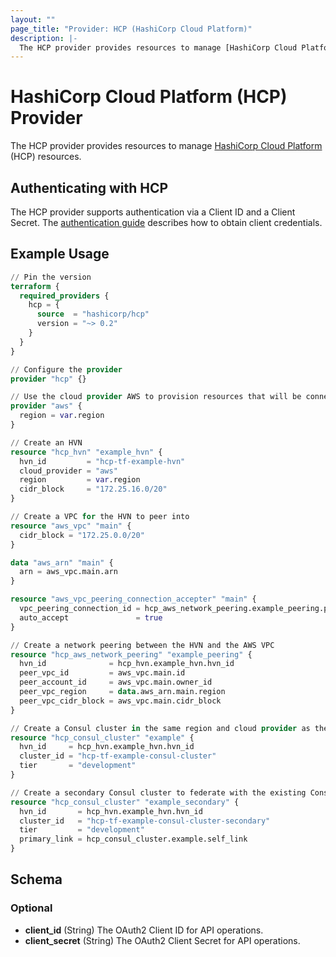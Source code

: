 ```yaml
---
layout: ""
page_title: "Provider: HCP (HashiCorp Cloud Platform)"
description: |-
  The HCP provider provides resources to manage [HashiCorp Cloud Platform](https://cloud.hashicorp.com/) (HCP) resources.
---
```


# HashiCorp Cloud Platform (HCP) Provider

The HCP provider provides resources to manage [HashiCorp Cloud Platform](https://cloud.hashicorp.com/) (HCP) resources.

## Authenticating with HCP

The HCP provider supports authentication via a Client ID and a Client Secret. The [authentication guide](guides/auth.md) describes how to obtain client credentials.

## Example Usage

```terraform
// Pin the version
terraform {
  required_providers {
    hcp = {
      source  = "hashicorp/hcp"
      version = "~> 0.2"
    }
  }
}

// Configure the provider
provider "hcp" {}

// Use the cloud provider AWS to provision resources that will be connected to HCP
provider "aws" {
  region = var.region
}

// Create an HVN
resource "hcp_hvn" "example_hvn" {
  hvn_id         = "hcp-tf-example-hvn"
  cloud_provider = "aws"
  region         = var.region
  cidr_block     = "172.25.16.0/20"
}

// Create a VPC for the HVN to peer into
resource "aws_vpc" "main" {
  cidr_block = "172.25.0.0/20"
}

data "aws_arn" "main" {
  arn = aws_vpc.main.arn
}

resource "aws_vpc_peering_connection_accepter" "main" {
  vpc_peering_connection_id = hcp_aws_network_peering.example_peering.provider_peering_id
  auto_accept               = true
}

// Create a network peering between the HVN and the AWS VPC
resource "hcp_aws_network_peering" "example_peering" {
  hvn_id              = hcp_hvn.example_hvn.hvn_id
  peer_vpc_id         = aws_vpc.main.id
  peer_account_id     = aws_vpc.main.owner_id
  peer_vpc_region     = data.aws_arn.main.region
  peer_vpc_cidr_block = aws_vpc.main.cidr_block
}

// Create a Consul cluster in the same region and cloud provider as the HVN
resource "hcp_consul_cluster" "example" {
  hvn_id     = hcp_hvn.example_hvn.hvn_id
  cluster_id = "hcp-tf-example-consul-cluster"
  tier       = "development"
}

// Create a secondary Consul cluster to federate with the existing Consul cluster
resource "hcp_consul_cluster" "example_secondary" {
  hvn_id       = hcp_hvn.example_hvn.hvn_id
  cluster_id   = "hcp-tf-example-consul-cluster-secondary"
  tier         = "development"
  primary_link = hcp_consul_cluster.example.self_link
}
```

## Schema

### Optional

- **client_id** (String) The OAuth2 Client ID for API operations.
- **client_secret** (String) The OAuth2 Client Secret for API operations.